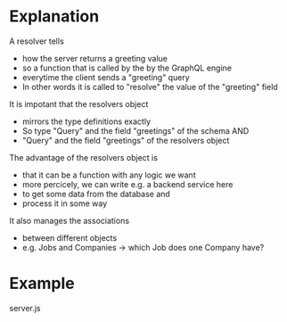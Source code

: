 # Explanation

A resolver tells

- how the server returns a greeting value
- so a function that is called by the by the GraphQL engine
- everytime the client sends a "greeting" query
- In other words it is called to "resolve" the value of the "greeting" field

It is impotant that the resolvers object

- mirrors the type definitions exactly
- So type "Query" and the field "greetings" of the schema AND
- "Query" and the field "greetings" of the resolvers object

The advantage of the resolvers object is

- that it can be a function with any logic we want
- more percicely, we can write e.g. a backend service here
- to get some data from the database and
- process it in some way

It also manages the associations

- between different objects
- e.g. Jobs and Companies -> which Job does one Company have?

# Example

server.js
